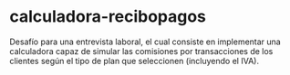 # calculadora-recibopagos

Desafío para una entrevista laboral, el cual consiste en implementar una calculadora capaz de simular las comisiones por transacciones de los clientes según el tipo de plan que seleccionen (incluyendo el IVA).